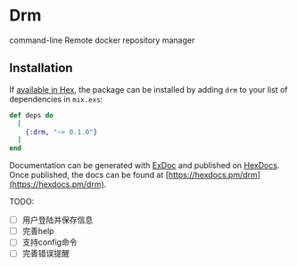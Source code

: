 # Drm

command-line Remote docker repository manager

## Installation

If [available in Hex](https://hex.pm/docs/publish), the package can be installed
by adding `drm` to your list of dependencies in `mix.exs`:

```elixir
def deps do
  [
    {:drm, "~> 0.1.0"}
  ]
end
```

Documentation can be generated with [ExDoc](https://github.com/elixir-lang/ex_doc)
and published on [HexDocs](https://hexdocs.pm). Once published, the docs can
be found at [https://hexdocs.pm/drm](https://hexdocs.pm/drm).

TODO:

- [ ] 用户登陆并保存信息
- [ ] 完善help
- [ ] 支持config命令
- [ ] 完善错误提醒 
